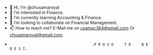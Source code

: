 - 👋 Hi, I’m @chusamaroyal
- 👀 I’m interested in Finance.
- 🌱 I’m currently learning Accounting & Finance.
- 💞️ I’m looking to collaborate on Financial Management.
- 📫 How to reach me? E-Mail me on usamac364@gmail.com Or chusamaroyal@gmail.com.
-                                           .P R O U D     T O     B E     D E S I.

<!---
chusamaroyal/chusamaroyal is a ✨ special ✨ repository because its `README.md` (this file) appears on your GitHub profile.
You can click the Preview link to take a look at your changes.
--->
